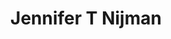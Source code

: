 ---
layout: layouts/profile.liquid
title: Jennifer T Nijman
id: jennifer_t_nijman
prefix: 
first: Jennifer
middle: T
last: Nijman
suffix: 
currentTitle: Founding Partner
currentOrg: Nijman Franzetti LLP
bio: Jennifer Nijman is a founding partner of the environmental firm Nijman·Franzetti LLP with wide ranging experience in litigation defense and enforcement issues as well as issues involving waste and contaminated property. She was formerly a partner and chair of the environmental practice group at the Chicago office of Winston &amp; Strawn.<br />Ms. Nijman represents clients in environmental litigation and enforcement defense, including toxic tort claims, private party disputes, and actions brought under the Clean Air Act, the Resource Conservation and Recovery Act, and all phases of CERCLA and the Superfund process. She has experience with permit and siting proceedings as well as petitions for adjusted standards and variances before the Pollution Control Board. Ms. Nijman has successfully represented clients in regulatory disputes and negotiations with both state and federal agencies, and has implemented supplemental environmental projects/pollution prevention plans to reduce or eliminate fines and penalties. She counsels clients in compliance issues and in the development of environmental management systems.<br />A significant portion of Ms. Nijman’s practice includes representing clients in the environmental aspects of corporate and real estate transactions. She works with closely with consultants and clients to develop strategies for the acquisition and sale of contaminated property. She evaluates due diligence, prepares and negotiates environmental provisions of purchase and sale agreements, and works with environmental insurance products where appropriate. Her clients have included lenders, private equity companies, developers and corporations.<br />Ms. Nijman has arbitrated and mediated cases through the American Arbitration Association and the Center for Conflict Resolution. She is a 2020 recipient of the Justice John Paul Stevens Award and an elected Fellow of the American College of Environmental Lawyers (ACOEL). She was President of the Chicago Bar Association in 2002–2003 and previously on the CBA’s Board. Ms. Nijman currently serves on the Board of the Illinois Supreme Court Commission for Access to Justice and chairs the Board’s committee on strategic planning. She is a past president and Board member of the Lawyers Trust Fund of Illinois and past president and Board member of the Center for Conflict Resolution. She also served for many years on the Board of the Public Interest Law Initiative.<br />Ms. Nijman received her J.D. from the University of Chicago Law School in 1987, and her B.A. from the University of Illinois in Champaign in 1984. She is a member of the Federal Trial Bar for the Northern District of Illinois and is admitted to the Illinois and Wisconsin Bar, as well as the U.S. Supreme Court.
linkedin: 
tiktok: 
twitter: 
aboutme: 
insta: 
orgURL: https://Nijmanfranzetti.com
snapchat: 
personalURL: 
smallHeadshotURL: assets/images/headshots/NZ2_0231%20JN%20Headshot%20%2800087085xA9B67%29_converted_scaled.avif
originalHeadshotURL: assets/images/headshots/NZ2_0231%20JN%20Headshot%20%2800087085xA9B67%29_converted_scaled.avif
tags-experience: 
 - Legal
 - Legal
tags-current-industries: 
 - Energy/Utilities
 - Gasoline Stations
 - Law
 - Miscellaneous Manufacturing
 - Natural Resources and Mining
 - Private Equity
 - Real Estate
 - Service-Providing Industries
 - Waste Management and Remediation Services
tags-current-position: 
 - CLO / Chief Legal Officer
tags-past-industries: 
 - Energy/Utilities
 - Food Manufacturing
 - Gasoline Stations
 - Law
 - Natural Resources and Mining
 - Private Equity
 - Professional and Business Services
 - Professional, Scientific, and Technical Services
 - Real Estate
 - Service-Providing Industries
 - Waste Management and Remediation Services
tags-past-position: 
 - CLO / Chief Legal Officer
tags-current-board-service: 
    - Nonprofit
tags-past-board-service: 
    - Nonprofit
boards-current-corporate-private: 
boards-current-corporate-public: 
boards-current-nonprofit: 
 - Illinois Supreme Court Commission on Equal Justice, Commissioner, Chair of Strategic Planning, Chair of Remote Access committee
 - American College of Environmental Lawyers, Member, Board of Regents
boards-current-privateequity: 
boards-current-spac: 
boards-current-vc: 
boards-past-corporate-private: 
boards-past-corporate-public: 
boards-past-nonprofit: 
 - Chicago Bar Association, Past President, Board Member
 - Center for Conflict Resolution, Past President, Board Member
 - Illinois Justice Entrepreneur Project, Board Member
 - Lawyer’s Trust Fund of Illinois, Past President, Board Member
boards-past-privateequity: 
boards-past-spac: 
boards-past-vc: 
---